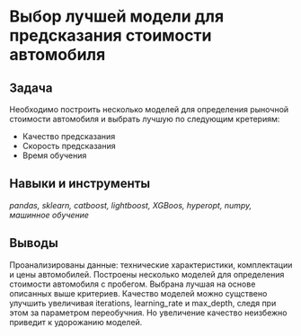 # Выбор лучшей модели для предсказания стоимости автомобиля


## Задача
Необходимо построить несколько моделей для определения рыночной стоимости автомобиля и выбрать лучшую по следующим кретериям:
* Качество предсказания
* Скорость предсказания
* Время обучения

## Навыки и инструменты
*pandas, sklearn, catboost, lightboost, XGBoos, hyperopt, numpy, машинное обучение*

## Выводы
Проанализированы данные: технические характеристики, комплектации и цены автомобилей. Построены несколько моделей для определения стоимости автомобиля с пробегом. Выбрана лучшая на основе описанных выше критериев. Качество моделей можно сущствено улучшить увеличивая iterations, learning_rate и max_depth, следя при этом за параметром переобучния. Но увеличение качество неизбежно приведит к удорожанию моделей.
